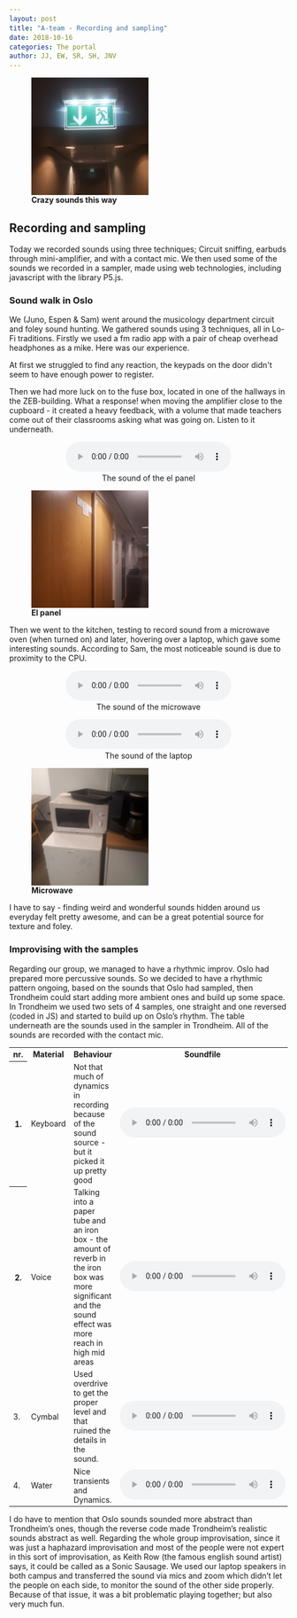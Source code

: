 ```yaml
---
layout: post
title: "A-team - Recording and sampling"
date: 2018-10-16
categories: The portal
author: JJ, EW, SR, SH, JNV
---
```


<figure>
<img src="https://github.com/MCT-master/mct-master.github.io/blob/master/assets/img/Ateam_getOut.jpg?raw=true" alt="el panel" width="50%" align="middle">
<figcaption><strong>Crazy sounds this way</strong></figcaption>
</figure>

## Recording and sampling

Today we recorded sounds using three techniques; Circuit sniffing, earbuds through mini-amplifier, and with a contact mic.
We then used some of the sounds we recorded in a sampler, made using web technologies, including javascript with the library P5.js.

### Sound walk in Oslo

We (Juno, Espen & Sam) went around the musicology department circuit and foley sound hunting. We gathered sounds using 3 techniques, all in Lo-Fi traditions. Firstly we used a fm radio app with a pair of cheap overhead headphones as a mike. Here was our experience.

At first we struggled to find any reaction, the keypads on the door didn't seem to have enough power to register.

Then we had more luck on to the fuse box, located in one of the hallways in the ZEB-building. What a response! when moving the amplifier close to the cupboard - it created a heavy feedback, with a volume that made teachers come out of their classrooms asking what was going on. Listen to it underneath.

<figure align="middle">
<audio controls>
  <source src="https://raw.githubusercontent.com/MCT-master/mct-master.github.io/master/assets/sounds/Ateam_elpanel.wav" type="audio/wav" volume="0.2">
  Your browser does not support the audio element.
</audio>
  <figcaption>The sound of the el panel</figcaption>
</figure>

<figure>
<img src="https://github.com/MCT-master/mct-master.github.io/blob/master/assets/img/Ateam_elTavle.jpg?raw=true" alt="el panel" width="50%" align="middle">
<figcaption><strong>El panel</strong></figcaption>
</figure>

Then we went to the kitchen, testing to record sound from a microwave oven (when turned on) and later, hovering over a laptop, which gave some interesting sounds. According to Sam, the most noticeable sound is due to proximity to the CPU.

<figure align="middle">
<audio controls>
  <source src="https://raw.githubusercontent.com/MCT-master/mct-master.github.io/master/assets/sounds/Ateam_microwave.wav" type="audio/wav">
  Your browser does not support the audio element.
</audio>
  <figcaption>The sound of the microwave</figcaption>
</figure>

<figure align="middle">
<audio controls>
  <source src="https://github.com/MCT-master/mct-master.github.io/blob/master/assets/sounds/Ateam_laptop.wav?raw=true" type="audio/wav">
  Your browser does not support the audio element.
</audio>
  <figcaption>The sound of the laptop</figcaption>
</figure>

<figure>
<img src="https://github.com/MCT-master/mct-master.github.io/blob/master/assets/img/Ateam_micro.jpg?raw=true" alt="Microwave" width="50%" align="middle">
<figcaption><strong>Microwave</strong></figcaption>
</figure>

I have to say - finding weird and wonderful sounds hidden around us everyday felt pretty awesome, and can be a great potential source for texture and foley. 

### Improvising with the samples

Regarding our group, we managed to have a rhythmic improv. Oslo had prepared more percussive sounds. So we decided to have a rhythmic pattern ongoing, based on the sounds that Oslo had sampled, then Trondheim could start adding more ambient ones and build up some space.
In Trondheim we used two sets of 4 samples, one straight and one reversed (coded in JS) and started to build up on Oslo’s rhythm. The table underneath are the sounds used in the sampler in Trondheim. All of the sounds are recorded with the contact mic.

<table style="width:100%">
  <tr>
    <th>nr.</th>
    <th>Material</th>
    <th>Behaviour</th>
    <th>Soundfile</th>
  </tr>
  <tr>
    <th>1.</th>
    <td>Keyboard</td> 
    <td>
      Not that much of dynamics in recording because of the sound source - but it picked it up pretty good
    </td>
    <td>
      <audio controls>
        <source src="https://raw.githubusercontent.com/MCT-master/mct-master.github.io/master/assets/sounds/Ateam_keyboard.mp3" type="audio/mpeg">
        Your browser does not support the audio element.
      </audio>
    </td>
  </tr>
  <tr>
    <th>2.</th>
    <td>Voice</td> 
    <td>
      Talking into a paper tube and an iron box - the amount of reverb in the iron box was more significant
      and the sound effect was more reach in high mid areas
    </td>
    <td>
      <audio controls>
        <source src="https://raw.githubusercontent.com/MCT-master/mct-master.github.io/master/assets/sounds/Ateam_speakingBox.mp3" type="audio/mpeg">
        Your browser does not support the audio element.
      </audio>
    </td>
  </tr>
  <tr>
    <td>3.</td>
    <td>Cymbal</td>
    <td>
      Used overdrive to get the proper level and that ruined the details in the sound.
    </td>
    <td>
      <audio controls>
        <source src="https://raw.githubusercontent.com/MCT-master/mct-master.github.io/master/assets/sounds/Ateam_hihat.mp3" type="audio/mpeg">
        Your browser does not support the audio element.
      </audio>
    </td>
  </tr>
  <tr>
    <td>4.</td>
    <td>Water</td>
    <td>
      Nice transients and Dynamics.
    </td>
    <td>
      <audio controls>
        <source src="https://raw.githubusercontent.com/MCT-master/mct-master.github.io/master/assets/sounds/Ateam_water.mp3" type="audio/mpeg">
        Your browser does not support the audio element.
      </audio>
    </td>
  </tr>
</table>

I do have to mention that Oslo sounds sounded more abstract than Trondheim’s ones, though the reverse code made Trondheim’s realistic sounds abstract as well. Regarding the whole group improvisation, since it was just a haphazard improvisation and most of the people were not expert in this sort of improvisation, as Keith Row (the famous english sound artist) says, it could be called as a Sonic Sausage. We used our laptop speakers in both campus and transferred the sound via mics and zoom which didn’t let the people on each side, to monitor the sound of the other side properly. Because of that issue, it was a bit problematic playing together; but also very much fun.

